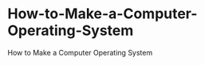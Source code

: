 How-to-Make-a-Computer-Operating-System
=======================================

How to Make a Computer Operating System
